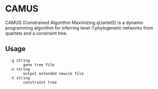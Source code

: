 # CAMUS 

CAMUS (Constrained Algorithm Maximizing qUartetS) is a dynamic programming algorithm for inferring level-1 phylogenetic networks from quartets and a constraint tree.

## Usage

```
  -g string
        gene tree file
  -o string
        output extended newick file
  -t string
        constraint tree
```
